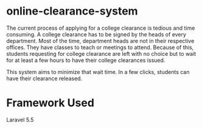 # online-clearance-system
The current process of applying for a college clearance is tedious and time
consuming. A college clearance has to be signed by the heads of every
department. Most of the time, department heads are not in their respective
offices. They have classes to teach or meetings to attend. Because of this,
students requesting for college clearance are left with no choice but to wait
for at least a few hours to have their college clearances issued.

This system aims to minimize that wait time. In a few clicks, students can have
their clearance released.

# Framework Used
Laravel 5.5
